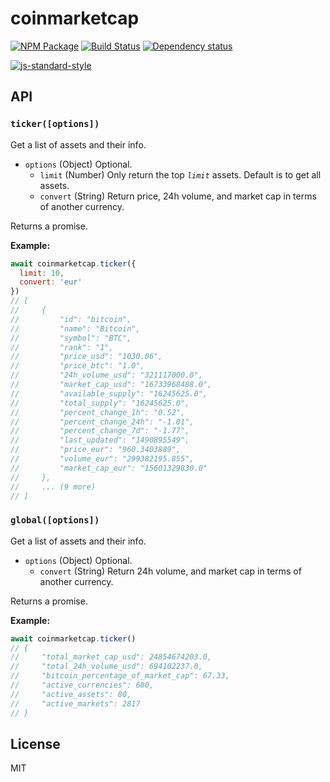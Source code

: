 # coinmarketcap

[![NPM Package](https://img.shields.io/npm/v/coinmarketcap.svg?style=flat-square)](https://www.npmjs.org/package/coinmarketcap)
[![Build Status](https://img.shields.io/travis/ExodusMovement/coinmarketcap.svg?branch=master&style=flat-square)](https://travis-ci.org/ExodusMovement/coinmarketcap)
[![Dependency status](https://img.shields.io/david/ExodusMovement/coinmarketcap.svg?style=flat-square)](https://david-dm.org/ExodusMovement/coinmarketcap#info=dependencies)

[![js-standard-style](https://cdn.rawgit.com/feross/standard/master/badge.svg)](https://github.com/feross/standard)

## API

### `ticker([options])`

Get a list of assets and their info.

- `options` (Object) Optional.
  - `limit` (Number) Only return the top _`limit`_ assets. Default is to get all assets.
  - `convert` (String) Return price, 24h volume, and market cap in terms of another currency.

Returns a promise.

**Example:**
```js
await coinmarketcap.ticker({
  limit: 10,
  convert: 'eur'
})
// [
//     {
//         "id": "bitcoin",
//         "name": "Bitcoin",
//         "symbol": "BTC",
//         "rank": "1",
//         "price_usd": "1030.06",
//         "price_btc": "1.0",
//         "24h_volume_usd": "321117000.0",
//         "market_cap_usd": "16733968488.0",
//         "available_supply": "16245625.0",
//         "total_supply": "16245625.0",
//         "percent_change_1h": "0.52",
//         "percent_change_24h": "-1.01",
//         "percent_change_7d": "-1.77",
//         "last_updated": "1490895549",
//         "price_eur": "960.3403889",
//         "volume_eur": "299382195.855",
//         "market_cap_eur": "15601329830.0"
//     },
//     ... (9 more)
// ]
```

### `global([options])`

Get a list of assets and their info.

- `options` (Object) Optional.
  - `convert` (String) Return 24h volume, and market cap in terms of another currency.

Returns a promise.

**Example:**
```js
await coinmarketcap.ticker()
// {
//     "total_market_cap_usd": 24854674203.0,
//     "total_24h_volume_usd": 694102237.0,
//     "bitcoin_percentage_of_market_cap": 67.33,
//     "active_currencies": 680,
//     "active_assets": 80,
//     "active_markets": 2817
// }
```

## License

MIT

